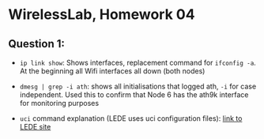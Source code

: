 # WirelessLab, Homework 04

## Question 1:

* `ip link show`: Shows interfaces, replacement command for `ifconfig -a`. 
At the beginning all Wifi interfaces all down (both nodes)

* `dmesg | grep -i ath`: shows all initialisations that logged ath, `-i` for case independent.
Used this to confirm that Node 6 has the ath9k interface for monitoring purposes

* `uci` command explanation (LEDE uses uci configuration files):  [link to LEDE site](https://wiki.lede-project.org/docs/user-guide/introduction_to_lede_configuration)
